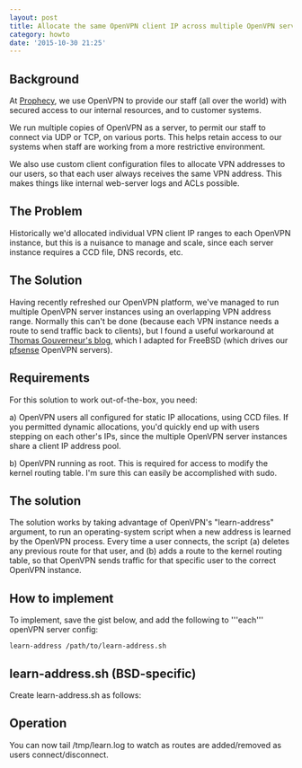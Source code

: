 ```yaml
---
layout: post
title: Allocate the same OpenVPN client IP across multiple OpenVPN server instances
category: howto
date: '2015-10-30 21:25'
---
```


## Background

At [Prophecy](http://www.prophecy.net.nz), we use OpenVPN to provide our staff (all over the world) with secured access to our internal resources, and to customer systems.

We run multiple copies of OpenVPN as a server, to permit our staff to connect via UDP or TCP, on various ports. This helps retain access to our systems when staff are working from a more restrictive environment.

We also use custom client configuration files to allocate VPN addresses to our users, so that each user always receives the same VPN address. This makes things like internal web-server logs and ACLs possible.


## The Problem

Historically we'd allocated individual VPN client IP ranges to each OpenVPN instance, but this is a nuisance to manage and scale, since each server instance requires a CCD file, DNS records, etc.


## The Solution

Having recently refreshed our OpenVPN platform, we've managed to run multiple OpenVPN server instances using an overlapping VPN address range. Normally this can't be done (because each VPN instance needs a route to send traffic back to clients), but I found a useful workaround at [Thomas Gouverneur's blog](http://thomas.gouverneur.name/2014/02/openvpn-listen-on-tcp-and-udp-with-tun/), which I adapted for FreeBSD (which drives our [pfsense](http://www.pfsense.org) OpenVPN servers).

## Requirements

For this solution to work out-of-the-box, you need:

a) OpenVPN users all configured for static IP allocations, using CCD files. If you permitted dynamic allocations, you'd quickly end up with users stepping on each other's IPs, since the multiple OpenVPN server instances share a client IP address pool.

b) OpenVPN running as root. This is required for access to modify the kernel routing table. I'm sure this can easily be accomplished with sudo.

## The solution

The solution works by taking advantage of OpenVPN's "learn-address" argument, to run an operating-system script when a new address is learned by the OpenVPN process. Every time a user connects, the script (a) deletes any previous route for that user, and (b) adds a route to the kernel routing table, so that OpenVPN sends traffic for that specific user to the correct OpenVPN instance.

## How to implement

To implement, save the gist below, and add the following to '''each''' openVPN server config:

````
learn-address /path/to/learn-address.sh
````

## learn-address.sh (BSD-specific)

Create learn-address.sh as follows:
<script src="https://gist.github.com/funkypenguin/effb077c7e780b81392b.js"></script>

## Operation

You can now tail /tmp/learn.log to watch as routes are added/removed as users connect/disconnect.
